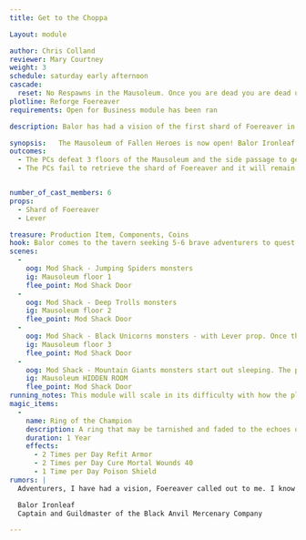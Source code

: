 ```yaml
---
title: Get to the Choppa

Layout: module

author: Chris Colland
reviewer: Mary Courtney
weight: 3
schedule: saturday early afternoon
cascade:
  reset: No Respawns in the Mausoleum. Once you are dead you are dead unless the other NPCS can bring you back using their skills if intelligent enough to do so
plotline: Reforge Foereaver
requirements: Open for Business module has been ran

description: Balor has had a vision of the first shard of Foereaver in the Mausoleum of Fallen Heroes just past a room of black horned monsters in a room with snoring. The players can aquire this piece of Foereaver by going on a special run of the Mausoleam of Fallen heroes. 

synopsis:   The Mausoleum of Fallen Heroes is now open! Balor Ironleaf has had a vision of a piece of the Artifact weapon Foereaver in the Dungeon just past “just past a room of black horned monsters” (Floor 3) in a room with loud snoring. Balor comes to the players after the opening of the Mausoleum and tasks them with retrieving the shard of Foereaver for the quest to reforge it and will reward them.
outcomes: 
  - The PCs defeat 3 floors of the Mausoleum and the side passage to get the shard of Foereaver 
  - The PCs fail to retrieve the shard of Foereaver and it will remain till it is recovered but may move deeper with passing events


number_of_cast_members: 6
props: 
  - Shard of Foereaver
  - Lever

treasure: Production Item, Components, Coins
hook: Balor comes to the tavern seeking 5-6 brave adventurers to quest into the Mausoleum of Fallen Heroes for a shard of Foeraver
scenes: 
  - 
    oog: Mod Shack - Jumping Spiders monsters 
    ig: Mausoleum floor 1 
    flee_point: Mod Shack Door
  - 
    oog: Mod Shack - Deep Trolls monsters 
    ig: Mausoleum floor 2
    flee_point: Mod Shack Door
  - 
    oog: Mod Shack - Black Unicorns monsters - with Lever prop. Once the lever is engaged it opens the door to the HIDDEN ROOM.
    ig: Mausoleum floor 3
    flee_point: Mod Shack Door
  - 
    oog: Mod Shack - Mountain Giants monsters start out sleeping. The players can stealth in and take the shard of foereaver and leave if they choose or fight the Giants. If they grab the Shard and run, they can escape. If they engage they will receive the Magic Item Ring of the Champion from of the 5 Giants. This room is pays homage to the final fight where Faeolin Ironleaf fell fighting the True Giant.
    ig: Mausoleum HIDDEN ROOM 
    flee_point: Mod Shack Door
running_notes: This module will scale in its difficulty with how the players engage the Mausoleum itself. . Be careful with your PC group you pull for this about Floor 3 since the Black Unicorns have 3 Spellstrike Death’s and can deliver their 4 block as Magic.
magic_items:
  - 
    name: Ring of the Champion
    description: A ring that may be tarnished and faded to the echoes of time but still radiates the the spirit of the Hero who wore it
    duration: 1 Year
    effects: 
      - 2 Times per Day Refit Armor
      - 2 Times per Day Cure Mortal Wounds 40
      - 1 Time per Day Poison Shield
rumors: |
  Adventurers, I have had a vision, Foereaver called out to me. I know where a piece of it is being kept that isn't in the hand of the Bloody Fist. Come ask me after the Mausoleum is reopened on the second day of the market this gather. I can give you its location but I won't post it here because the Bloody Fist might try to intercept. This weapon is something they fear, that is all I can say.

  Balor Ironleaf
  Captain and Guildmaster of the Black Anvil Mercenary Company

---
```






